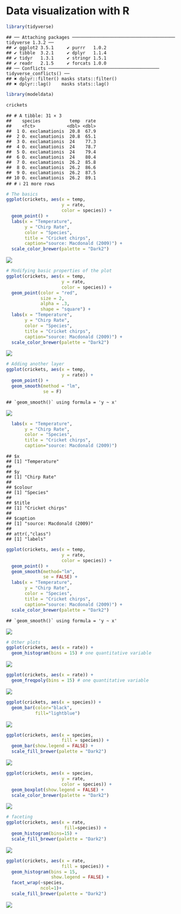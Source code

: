 Data visualization with R
================

``` r
library(tidyverse)
```

    ## ── Attaching packages ─────────────────────────────────────── tidyverse 1.3.2 ──
    ## ✔ ggplot2 3.5.1     ✔ purrr   1.0.2
    ## ✔ tibble  3.2.1     ✔ dplyr   1.1.4
    ## ✔ tidyr   1.3.1     ✔ stringr 1.5.1
    ## ✔ readr   2.1.5     ✔ forcats 1.0.0
    ## ── Conflicts ────────────────────────────────────────── tidyverse_conflicts() ──
    ## ✖ dplyr::filter() masks stats::filter()
    ## ✖ dplyr::lag()    masks stats::lag()

``` r
library(modeldata)
```

``` r
crickets
```

    ## # A tibble: 31 × 3
    ##    species           temp  rate
    ##    <fct>            <dbl> <dbl>
    ##  1 O. exclamationis  20.8  67.9
    ##  2 O. exclamationis  20.8  65.1
    ##  3 O. exclamationis  24    77.3
    ##  4 O. exclamationis  24    78.7
    ##  5 O. exclamationis  24    79.4
    ##  6 O. exclamationis  24    80.4
    ##  7 O. exclamationis  26.2  85.8
    ##  8 O. exclamationis  26.2  86.6
    ##  9 O. exclamationis  26.2  87.5
    ## 10 O. exclamationis  26.2  89.1
    ## # ℹ 21 more rows

``` r
# The basics
ggplot(crickets, aes(x = temp,
                     y = rate,
                     color = species)) + 
  geom_point() +
  labs(x = "Temperature",
       y = "Chirp Rate",
       color = "Species",
       title = "Cricket chirps",
       caption="source: Macdonald (2009)") + 
  scale_color_brewer(palette = "Dark2")
```

![](data-visualization-in-R_files/figure-gfm/unnamed-chunk-3-1.png)<!-- -->

``` r
# Modifying basic properties of the plot
ggplot(crickets, aes(x = temp,
                     y = rate,
                     color = species)) + 
  geom_point(color = "red",
             size = 2,
             alpha = .3,
             shape = "square") +
  labs(x = "Temperature",
       y = "Chirp Rate",
       color = "Species",
       title = "Cricket chirps",
       caption="source: Macdonald (2009)") + 
  scale_color_brewer(palette = "Dark2")
```

![](data-visualization-in-R_files/figure-gfm/unnamed-chunk-4-1.png)<!-- -->

``` r
# Adding another layer
ggplot(crickets, aes(x = temp,
                     y = rate)) + 
  geom_point() +
  geom_smooth(method = "lm",
              se = F)
```

    ## `geom_smooth()` using formula = 'y ~ x'

![](data-visualization-in-R_files/figure-gfm/unnamed-chunk-5-1.png)<!-- -->

``` r
  labs(x = "Temperature",
       y = "Chirp Rate",
       color = "Species",
       title = "Cricket chirps",
       caption="source: Macdonald (2009)")
```

    ## $x
    ## [1] "Temperature"
    ## 
    ## $y
    ## [1] "Chirp Rate"
    ## 
    ## $colour
    ## [1] "Species"
    ## 
    ## $title
    ## [1] "Cricket chirps"
    ## 
    ## $caption
    ## [1] "source: Macdonald (2009)"
    ## 
    ## attr(,"class")
    ## [1] "labels"

``` r
ggplot(crickets, aes(x = temp,
                     y = rate,
                     color = species)) + 
  geom_point() +
  geom_smooth(method="lm",
              se = FALSE) +
  labs(x = "Temperature",
       y = "Chirp Rate",
       color = "Species",
       title = "Cricket chirps",
       caption="source: Macdonald (2009)") + 
  scale_color_brewer(palette = "Dark2")
```

    ## `geom_smooth()` using formula = 'y ~ x'

![](data-visualization-in-R_files/figure-gfm/unnamed-chunk-6-1.png)<!-- -->

``` r
# Other plots
ggplot(crickets, aes(x = rate)) + 
  geom_histogram(bins = 15) # one quantitative variable
```

![](data-visualization-in-R_files/figure-gfm/unnamed-chunk-7-1.png)<!-- -->

``` r
ggplot(crickets, aes(x = rate)) + 
  geom_freqpoly(bins = 15) # one quantitative variable
```

![](data-visualization-in-R_files/figure-gfm/unnamed-chunk-8-1.png)<!-- -->

``` r
ggplot(crickets, aes(x = species)) + 
  geom_bar(color="black",
           fill="lightblue")
```

![](data-visualization-in-R_files/figure-gfm/unnamed-chunk-9-1.png)<!-- -->

``` r
ggplot(crickets, aes(x = species,
                     fill = species)) + 
  geom_bar(show.legend = FALSE) + 
  scale_fill_brewer(palette = "Dark2")
```

![](data-visualization-in-R_files/figure-gfm/unnamed-chunk-10-1.png)<!-- -->

``` r
ggplot(crickets, aes(x = species,
                     y = rate,
                     color = species)) +
  geom_boxplot(show.legend = FALSE) +
  scale_color_brewer(palette = "Dark2") 
```

![](data-visualization-in-R_files/figure-gfm/unnamed-chunk-11-1.png)<!-- -->

``` r
# faceting
ggplot(crickets, aes(x = rate,
                      fill=species)) +
  geom_histogram(bins=15) +
  scale_fill_brewer(palette = "Dark2")
```

![](data-visualization-in-R_files/figure-gfm/unnamed-chunk-12-1.png)<!-- -->

``` r
ggplot(crickets, aes(x = rate,
                     fill = species)) +
  geom_histogram(bins = 15,
                 show.legend = FALSE) + 
  facet_wrap(~species,
             ncol=1)+
  scale_fill_brewer(palette = "Dark2")
```

![](data-visualization-in-R_files/figure-gfm/unnamed-chunk-13-1.png)<!-- -->
